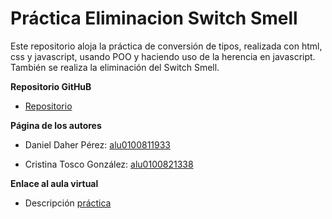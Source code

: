 # Práctica Eliminacion Switch Smell

Este repositorio aloja la práctica de conversión de tipos, realizada con html, css y javascript, usando POO y haciendo uso de la herencia en javascript. 
También se realiza la eliminación del Switch Smell.


**Repositorio GitHuB**

* [Repositorio](https://github.com/ULL-ESIT-GRADOII-PL/eliminacion-del-switch-daniel-cristina)


**Página de los autores**

* Daniel Daher Pérez: [alu0100811933](http://alu0100811933.github.io/)

* Cristina Tosco González: [alu0100821338](http://alu0100821338.github.io/)

**Enlace al aula virtual**

* Descripción [práctica](https://campusvirtual.ull.es/1516/mod/page/view.php?id=177984)
